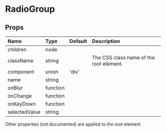 RadioGroup
==========



Props
-----


| Name | Type | Default | Description |
|:-----|:-----|:-----|:-----|
| children | node |  |   |
| className | string |  |  The CSS class name of the root element. |
| component | union | 'div' |   |
| name | string |  |   |
| onBlur | function |  |   |
| onChange | function |  |   |
| onKeyDown | function |  |   |
| selectedValue | string |  |   |

Other properties (not documented) are applied to the root element.
